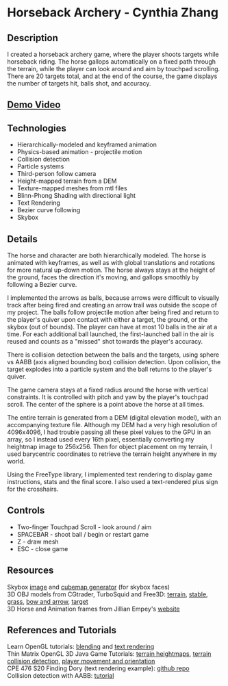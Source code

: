 # Horseback Archery - Cynthia Zhang

## Description
I created a horseback archery game, where the player shoots targets while horseback riding. The horse gallops automatically on a fixed path through the terrain, while the player can look around and aim by touchpad scrolling. There are 20 targets total, and at the end of the course, the game displays the number of targets hit, balls shot, and accuracy.

## [Demo Video](https://youtu.be/VqhD6X1noTE)

## Technologies
* Hierarchically-modeled and keyframed animation
* Physics-based animation - projectile motion
* Collision detection
* Particle systems
* Third-person follow camera
* Height-mapped terrain from a DEM
* Texture-mapped meshes from mtl files 
* Blinn-Phong Shading with directional light
* Text Rendering 
* Bezier curve following
* Skybox

## Details

The horse and character are both hierarchically modeled. The horse is animated with keyframes, as well as with global translations and rotations for more natural up-down motion. The horse always stays at the height of the ground, faces the direction it's moving, and gallops smoothly by following a Bezier curve. 

I implemented the arrows as balls, because arrows were difficult to visually track after being fired and creating an arrow trail was outside the scope of my project. The balls follow projectile motion after being fired and return to the player's quiver upon contact with either a target, the ground, or the skybox (out of bounds). The player can have at most 10 balls in the air at a time. For each additional ball launched, the first-launched ball in the air is reused and counts as a "missed" shot towards the player's accuracy. 

There is collision detection between the balls and the targets, using sphere vs AABB (axis aligned bounding box) collision detection. Upon collision, the target explodes into a particle system and the ball returns to the player's quiver. 

The game camera stays at a fixed radius around the horse with vertical constraints. It is controlled with pitch and yaw by the player's touchpad scroll. The center of the sphere is a point above the horse at all times. 

The entire terrain is generated from a DEM (digital elevation model), with an accompanying texture file. Although my DEM had a very high resolution of 4096x4096, I had trouble passing all these pixel values to the GPU in an array, so I instead used every 16th pixel, essentially converting my heightmap image to 256x256. Then for object placement on my terrain, I used barycentric coordinates to retrieve the terrain height anywhere in my world.   

Using the FreeType library, I implemented text rendering to display game instructions, stats and the final score. I also used a text-rendered plus sign for the crosshairs. 

## Controls
* Two-finger Touchpad Scroll - look around / aim
* SPACEBAR - shoot ball / begin or restart game
* Z - draw mesh 
* ESC - close game


## Resources
Skybox [image](https://hdrihaven.com/hdri/?h=kiara_1_dawn) and [cubemap generator](https://jaxry.github.io/panorama-to-cubemap/) (for skybox faces) \
3D OBJ models from CGtrader, TurboSquid and Free3D: [terrain](https://www.cgtrader.com/free-3d-models/exterior/landscape/high-poly-canyon), [stable](https://free3d.com/3d-model/rusticsmallhorsestable-2010-v1--153472.html), [grass](https://www.cgtrader.com/free-3d-models/plant/grass/grass-lowpoly), [bow and arrow](https://www.cgtrader.com/free-3d-models/military/other/wooden-bow-and-arrow), [target](https://www.turbosquid.com/3d-models/3d-archery-model-1552530) \
3D Horse and Animation frames from Jillian Empey's [website](http://users.csc.calpoly.edu/~zwood/teaching/csc471/finalS19/jeempey/index.html)

## References and Tutorials
Learn OpenGL tutorials: [blending](https://learnopengl.com/Advanced-OpenGL/Blending) and [text rendering](https://learnopengl.com/In-Practice/Text-Rendering) \
Thin Matrix OpenGL 3D Java Game Tutorials: [terrain heightmaps](https://youtu.be/O9v6olrHPwI), [terrain collision detection](https://youtu.be/6E2zjfzMs7c), [player movement and orientation](https://youtu.be/d-kuzyCkjoQ) \
CPE 476 S20 Finding Dory (text rendering example): [github repo](https://github.com/gmonteir/FishFinder) \
Collision detection with AABB: [tutorial](https://developer.mozilla.org/en-US/docs/Games/Techniques/3D_collision_detection)